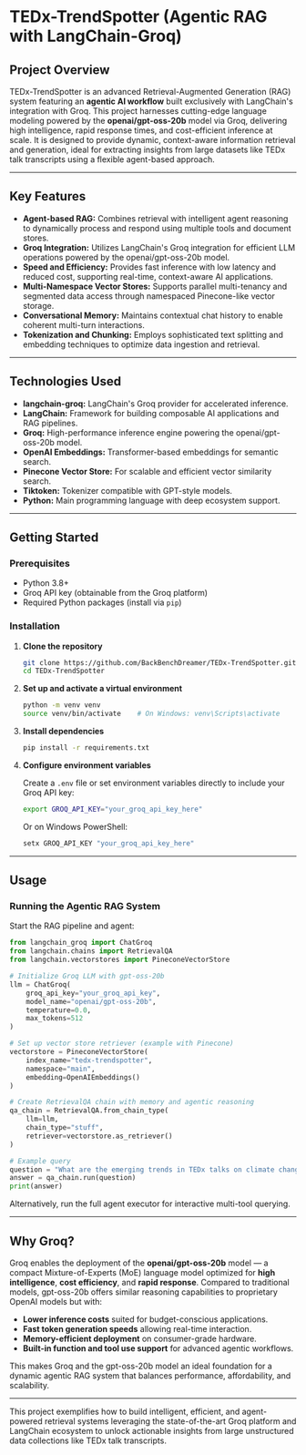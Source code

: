 # TEDx-TrendSpotter (Agentic RAG with LangChain-Groq)

## Project Overview

TEDx-TrendSpotter is an advanced Retrieval-Augmented Generation (RAG) system featuring an **agentic AI workflow** built exclusively with LangChain's integration with Groq. This project harnesses cutting-edge language modeling powered by the **openai/gpt-oss-20b** model via Groq, delivering high intelligence, rapid response times, and cost-efficient inference at scale. It is designed to provide dynamic, context-aware information retrieval and generation, ideal for extracting insights from large datasets like TEDx talk transcripts using a flexible agent-based approach.

***

## Key Features

- **Agent-based RAG:** Combines retrieval with intelligent agent reasoning to dynamically process and respond using multiple tools and document stores.
- **Groq Integration:** Utilizes LangChain's Groq integration for efficient LLM operations powered by the openai/gpt-oss-20b model.
- **Speed and Efficiency:** Provides fast inference with low latency and reduced cost, supporting real-time, context-aware AI applications.
- **Multi-Namespace Vector Stores:** Supports parallel multi-tenancy and segmented data access through namespaced Pinecone-like vector storage.
- **Conversational Memory:** Maintains contextual chat history to enable coherent multi-turn interactions.
- **Tokenization and Chunking:** Employs sophisticated text splitting and embedding techniques to optimize data ingestion and retrieval.

***

## Technologies Used

- **langchain-groq:** LangChain's Groq provider for accelerated inference.
- **LangChain:** Framework for building composable AI applications and RAG pipelines.
- **Groq:** High-performance inference engine powering the openai/gpt-oss-20b model.
- **OpenAI Embeddings:** Transformer-based embeddings for semantic search.
- **Pinecone Vector Store:** For scalable and efficient vector similarity search.
- **Tiktoken:** Tokenizer compatible with GPT-style models.
- **Python:** Main programming language with deep ecosystem support.

***

## Getting Started

### Prerequisites

- Python 3.8+
- Groq API key (obtainable from the Groq platform)
- Required Python packages (install via `pip`)

### Installation

1. **Clone the repository**

   ```bash
   git clone https://github.com/BackBenchDreamer/TEDx-TrendSpotter.git
   cd TEDx-TrendSpotter
   ```

2. **Set up and activate a virtual environment**

   ```bash
   python -m venv venv
   source venv/bin/activate    # On Windows: venv\Scripts\activate
   ```

3. **Install dependencies**

   ```bash
   pip install -r requirements.txt
   ```

4. **Configure environment variables**

   Create a `.env` file or set environment variables directly to include your Groq API key:

   ```bash
   export GROQ_API_KEY="your_groq_api_key_here"
   ```

   Or on Windows PowerShell:

   ```powershell
   setx GROQ_API_KEY "your_groq_api_key_here"
   ```

***

## Usage

### Running the Agentic RAG System

Start the RAG pipeline and agent:

```python
from langchain_groq import ChatGroq
from langchain.chains import RetrievalQA
from langchain.vectorstores import PineconeVectorStore

# Initialize Groq LLM with gpt-oss-20b
llm = ChatGroq(
    groq_api_key="your_groq_api_key",
    model_name="openai/gpt-oss-20b",
    temperature=0.0,
    max_tokens=512
)

# Set up vector store retriever (example with Pinecone)
vectorstore = PineconeVectorStore(
    index_name="tedx-trendspotter",
    namespace="main",
    embedding=OpenAIEmbeddings()
)

# Create RetrievalQA chain with memory and agentic reasoning
qa_chain = RetrievalQA.from_chain_type(
    llm=llm,
    chain_type="stuff",
    retriever=vectorstore.as_retriever()
)

# Example query
question = "What are the emerging trends in TEDx talks on climate change?"
answer = qa_chain.run(question)
print(answer)
```

Alternatively, run the full agent executor for interactive multi-tool querying.

***

## Why Groq?

Groq enables the deployment of the **openai/gpt-oss-20b** model — a compact Mixture-of-Experts (MoE) language model optimized for **high intelligence**, **cost efficiency**, and **rapid response**. Compared to traditional models, gpt-oss-20b offers similar reasoning capabilities to proprietary OpenAI models but with:

- **Lower inference costs** suited for budget-conscious applications.
- **Fast token generation speeds** allowing real-time interaction.
- **Memory-efficient deployment** on consumer-grade hardware.
- **Built-in function and tool use support** for advanced agentic workflows.

This makes Groq and the gpt-oss-20b model an ideal foundation for a dynamic agentic RAG system that balances performance, affordability, and scalability.

***

This project exemplifies how to build intelligent, efficient, and agent-powered retrieval systems leveraging the state-of-the-art Groq platform and LangChain ecosystem to unlock actionable insights from large unstructured data collections like TEDx talk transcripts.

